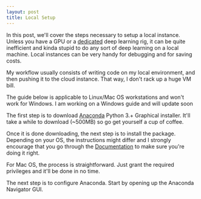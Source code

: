 ```yaml
---
layout: post
title: Local Setup
---
```


In this post, we'll cover the steps necessary to setup a local instance. Unless you have a GPU or a [dedicated](https://medium.com/@andytwigg/building-a-deep-learning-machine-a48ae696801f) deep learning rig, it can be quite inefficient and kinda stupid to do any sort of deep learning on a local machine. Local instances can be very handy for debugging and for saving costs.

My workflow usually consists of writing code on my local environment, and then pushing it to the cloud instance. That way, I don't rack up a huge VM bill. 

The guide below is applicable to Linux/Mac OS workstations and won't work for Windows. I am working on a Windows guide and will update soon

The first step is to download [Anaconda](https://www.anaconda.com/download) Python 3.+ Graphical installer. It'll take a while to download (~500MB) so go get yourself a cup of coffee.

Once it is done downloading, the next step is to install the package. Depending on your OS, the instructions might differ and I strongly encourage that you go through the [Documentation](https://docs.anaconda.com/anaconda/install) to make sure you're doing it right. 

For Mac OS, the process is straightforward. Just grant the required privileges and it'll be done in no time.

The next step is to configure Anaconda. Start by opening up the Anaconda Navigator GUI. 
